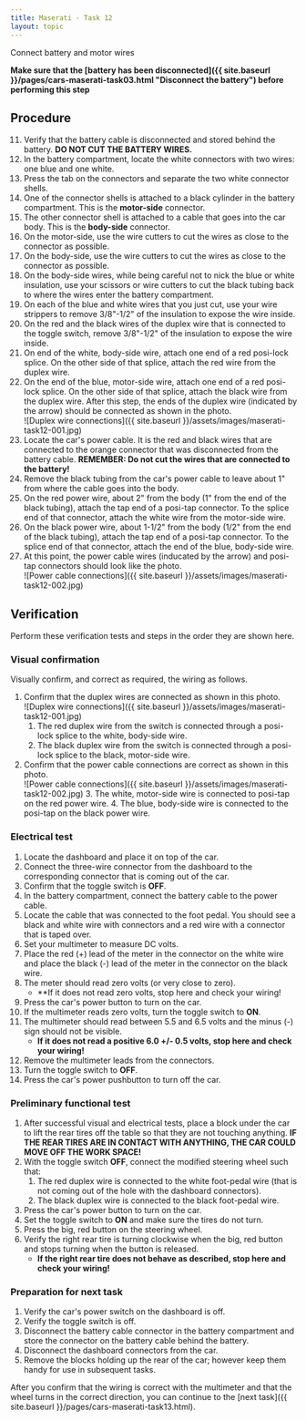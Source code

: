 ```yaml
---
title: Maserati - Task 12
layout: topic
---
```


Connect battery and motor wires

**Make sure that the [battery has been disconnected]({{ site.baseurl }}/pages/cars-maserati-task03.html "Disconnect the battery") before performing this step** 

## Procedure

11. Verify that the battery cable is disconnected and stored behind the battery. **DO NOT CUT THE BATTERY WIRES.**
1. In the battery compartment, locate the white connectors with two wires: one blue and one white.
2. Press the tab on the connectors and separate the two white connector shells.
3. One of the connector shells is attached to a black cylinder in the battery compartment. This is the **motor-side** connector.
4. The other connector shell is attached to a cable that goes into the car body. This is the **body-side** connector.
5. On the motor-side, use the wire cutters to cut the wires as close to the connector as possible.
6. On the body-side, use the wire cutters to cut the wires as close to the connector as possible. 
7. On the body-side wires, while being careful not to nick the blue or white insulation, use your scissors or wire cutters to cut the black tubing back to where the wires enter the battery compartment.
7. On each of the blue and white wires that you just cut, use your wire strippers to remove 3/8"-1/2" of the insulation to expose the wire inside.
8. On the red and the black wires of the duplex wire that is connected to the toggle switch, remove 3/8"-1/2" of the insulation to expose the wire inside.
9. On end of the white, body-side wire, attach one end of a red posi-lock splice. On the other side of that splice, attach the red wire from the duplex wire.
10. On the end of the blue, motor-side wire, attach one end of a red posi-lock splice. On the other side of that splice, attach the black wire from the duplex wire. After this step, the ends of the duplex wire (indicated by the arrow) should be connected as shown in the photo.<br>![Duplex wire connections]({{ site.baseurl }}/assets/images/maserati-task12-001.jpg)
11. Locate the car's power cable. It is the red and black wires that are connected to the orange connector that was disconnected from the battery cable. **REMEMBER: Do not cut the wires that are connected to the battery!**
12. Remove the black tubing from the car's power cable to leave about 1" from where the cable goes into the body.
13. On the red power wire, about 2" from the body (1" from the end of the black tubing), attach the tap end of a posi-tap connector. To the splice end of that connector, attach the white wire from the motor-side wire.
14. On the black power wire, about 1-1/2" from the body (1/2" from the end of the black tubing), attach the tap end of a posi-tap connector. To the splice end of that connector, attach the end of the blue, body-side wire.
15. At this point, the power cable wires (inducated by the arrow) and posi-tap connectors should look like the photo. <br>![Power cable connections]({{ site.baseurl }}/assets/images/maserati-task12-002.jpg)

## Verification

Perform these verification tests and steps in the order they are shown here.

### Visual confirmation
Visually confirm, and correct as required, the wiring as follows.

1. Confirm that the duplex wires are connected as shown in this photo.<br>![Duplex wire connections]({{ site.baseurl }}/assets/images/maserati-task12-001.jpg)
	1. The red duplex wire from the switch is connected through a posi-lock splice to the white, body-side wire.
	2. The black duplex wire from the switch is connected through a posi-lock splice to the black, motor-side wire.
2. Confirm that the power cable connections are correct as shown in this photo.<br>![Power cable connections]({{ site.baseurl }}/assets/images/maserati-task12-002.jpg)
	3. The white, motor-side wire is connected to posi-tap on the red power wire.
	4. The blue, body-side wire is connected to the posi-tap on the black power wire.

### Electrical test

1. Locate the dashboard and place it on top of the car. 
2. Connect the three-wire connector from the dashboard to the corresponding connector that is coming out of the car.
3. Confirm that the toggle switch is **OFF**.
4. In the battery compartment, connect the battery cable to the power cable.
5. Locate the cable that was connected to the foot pedal. You should see a black and white wire with connectors and a red wire with a connector that is taped over.
6. Set your multimeter to measure DC volts.
7. Place the red (+) lead of the meter in the connector on the white wire and place the black (-) lead of the meter in the connector on the black wire.
8. The meter should read zero volts (or very close to zero).
	* **If it does not read zero volts, stop here and check your wiring!
8. Press the car's power button to turn on the car.
9. If the multimeter reads zero volts, turn the toggle switch to **ON**.
10. The multimeter should read between 5.5 and 6.5 volts and the minus (-) sign should not be visible.
	* **If it does not read a positive 6.0 +/- 0.5 volts, stop here and check your wiring!**
11. Remove the multimeter leads from the connectors.
12. Turn the toggle switch to **OFF**.
13. Press the car's power pushbutton to turn off the car.

### Preliminary functional test

1. After successful visual and electrical tests, place a block under the car to lift the rear tires off the table so that they are not touching anything. **IF THE REAR TIRES ARE IN CONTACT WITH ANYTHING, THE CAR COULD MOVE OFF THE WORK SPACE!**
2. With the toggle switch **OFF**, connect the modified steering wheel such that:
	1. The red duplex wire is connected to the white foot-pedal wire (that is not coming out of the hole with the dashboard connectors).
	2. The black duplex wire is connected to the black foot-pedal wire.
3. Press the car's power button to turn on the car.
3. Set the toggle switch to **ON** and make sure the tires do not turn.
4. Press the big, red button on the steering wheel.
5. Verify the right rear tire is turning clockwise when the big, red button and stops turning when the button is released.
	* **If the right rear tire does not behave as described, stop here and check your wiring!**

### Preparation for next task

1. Verify the car's power switch on the dashboard is off.
2. Verify the toggle switch is off.
2. Disconnect the battery cable connector in the battery compartment and store the connector on the battery cable behind the battery.
3. Disconnect the dashboard connectors from the car.
4. Remove the blocks holding up the rear of the car; however keep them handy for use in subsequent tasks.


After you confirm that the wiring is correct with the multimeter and that the wheel turns in the correct direction, you can continue to the [next task]({{ site.baseurl }}/pages/cars-maserati-task13.html).
